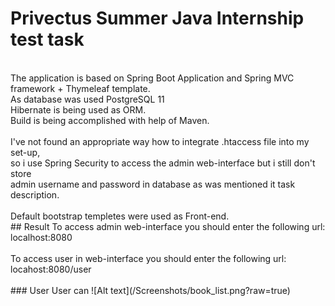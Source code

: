 # Privectus Summer Java Internship test task
<br>
The application is based on Spring Boot Application and Spring MVC framework + Thymeleaf template. <br>
As database was used PostgreSQL 11<br>
Hibernate is being used as ORM.<br>
Build is being accomplished with help of Maven.<br>  
<br>
I've not found an appropriate way how to integrate .htaccess file into my set-up, <br>
so i use Spring Security to access the admin web-interface but i still don't store <br>
admin username and password in database as was mentioned it task description. <br>
<br>
Default bootstrap templetes were used as Front-end.
<br>
## Result
To access admin web-interface you should enter the following url:<br>
localhost:8080<br>
<br>
To access user in web-interface you should enter the following url:<br>
locahost:8080/user<br>
<br>
### User
User can
![Alt text](/Screenshots/book_list.png?raw=true)

